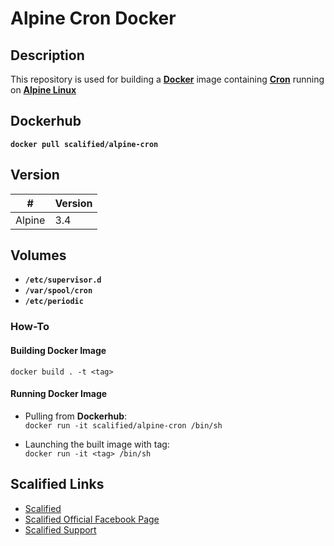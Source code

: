 # Alpine Cron Docker #

## Description

This repository is used for building a [**Docker**](https://www.docker.com) image containing [**Cron**](https://en.wikipedia.org/wiki/Cron) running on [**Alpine Linux**](https://alpinelinux.org/)

## Dockerhub

**`docker pull scalified/alpine-cron`**

## Version

| #      | Version |
|--------|---------|
| Alpine | 3.4     |

## Volumes

* **`/etc/supervisor.d`**
* **`/var/spool/cron`**
* **`/etc/periodic`**

### How-To

#### Building Docker Image

`docker build . -t <tag>`

#### Running Docker Image

* Pulling from **Dockerhub**:  
  `docker run -it scalified/alpine-cron /bin/sh`

* Launching the built image with <tag> tag:  
  `docker run -it <tag> /bin/sh`

## Scalified Links

* [Scalified](http://www.scalified.com)
* [Scalified Official Facebook Page](https://www.facebook.com/scalified)
* <a href="mailto:info@scalified.com?subject=[Squash TM Docker Image]: Proposals And Suggestions">Scalified Support</a>
